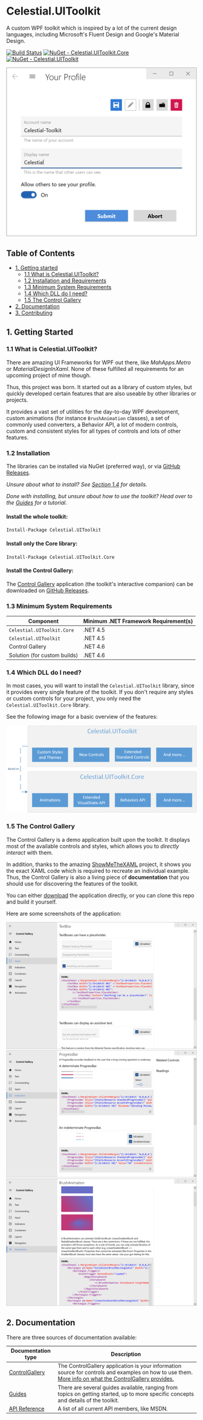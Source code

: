 # Celestial.UIToolkit
A custom WPF toolkit which is inspired by a lot of the current design languages, including 
Microsoft's Fluent Design and Google's Material Design.

[![Build Status](https://dev.azure.com/ManuelRoemer/Celestial%20UIToolkit/_apis/build/status/Celestial.UIToolkit)](https://dev.azure.com/ManuelRoemer/Celestial%20UIToolkit/_build/latest?definitionId=2)
[![NuGet - Celestial.UIToolkit.Core](https://img.shields.io/nuget/v/Celestial.UIToolkit.Core.svg?label=Celestial.UIToolkit.Core)](https://www.nuget.org/packages/Celestial.UIToolkit.Core/)
[![NuGet - Celestial.UIToolkit](https://img.shields.io/nuget/v/Celestial.UIToolkit.svg?label=Celestial.UIToolkit)](https://www.nuget.org/packages/Celestial.UIToolkit/)

![Example Image](./.github/images/MainExample.png)

## Table of Contents
* [1. Getting started](#1-getting-started)
  * [1.1 What is Celestial.UIToolkit?](#11-what-is-celestialuitoolkit)
  * [1.2 Installation and Requirements](#12-installation)
  * [1.3 Minimum System Requirements](#13-minimum-system-requirements)
  * [1.4 Which DLL do I need?](#14-which-dll-do-i-need)
  * [1.5 The Control Gallery](#15-the-control-gallery)
* [2. Documentation](#2-documentation)
* [3. Contributing](#3-contributing)

## 1. Getting Started
### 1.1 What is Celestial.UIToolkit?
There are amazing UI Frameworks for WPF out there, like *MahApps.Metro* or *MaterialDesignInXaml*.
None of these fulfilled all requirements for an upcoming project of mine though.

Thus, this project was born. It started out as a library of custom styles, but quickly
developed certain features that are also useable by other libraries or projects.

It provides a vast set of utilities for the day-to-day WPF development, custom animations (for 
instance `BrushAnimation` classes), a set of commonly used converters, a Behavior API, a lot of
modern controls, custom and consistent styles for all types of controls and lots of other features.

### 1.2 Installation
The libraries can be installed via NuGet (preferred way), or via
[GitHub Releases](https://github.com/manuelroemer/Celestial.UIToolkit/releases/latest).

*Unsure about what to install? See [Section 1.4](#14-which-dll-do-i-need) for details.*

*Done with installing, but unsure about how to use the toolkit? Head over to the 
[Guides](https://manuelroemer.github.io/Celestial.UIToolkit/doc/articles/introduction.html) 
for a tutorial*.

#### Install the whole toolkit:
```
Install-Package Celestial.UIToolkit
```

#### Install only the Core library:
```
Install-Package Celestial.UIToolkit.Core
```

#### Install the Control Gallery:

The [Control Gallery](#15-the-control-gallery)
application (the toolkit's interactive companion) can be downloaded on 
[GitHub Releases](https://github.com/manuelroemer/Celestial.UIToolkit/releases/latest).

### 1.3 Minimum System Requirements

| Component                    | Minimum .NET Framework Requirement(s) |
| ---------------------------- | ------------------------------------- |
| `Celestial.UIToolkit.Core`   | .NET 4.5                              |
| `Celestial.UIToolkit`        | .NET 4.5                              |
| Control Gallery              | .NET 4.6                              |
| Solution (for custom builds) | .NET 4.6                              |

### 1.4 Which DLL do I need?
In most cases, you will want to install the `Celestial.UIToolkit` library, since it provides every single feature of the toolkit. 
If you don't require any styles or custom controls for your project, you only need the `Celestial.UIToolkit.Core` library.

See the following image for a basic overview of the features:

![DLL Overview](./.github/Images/DllArchitecture.png)

### 1.5 The Control Gallery
The Control Gallery is a demo application built upon the toolkit. It displays most of the available
controls and styles, which allows you to *directly interact* with them.

In addition, thanks to the amazing [ShowMeTheXAML](https://github.com/Keboo/ShowMeTheXAML) project,
it shows you the exact XAML code which is required to recreate an individual example.
Thus, the Control Gallery is also a living piece of **documentation** that you should use for
discovering the features of the toolkit.

You can either [download](#install-the-control-gallery) the application directly, or you can
clone this repo and build it yourself.

Here are some screenshots of the application:

![Control Gallery Screenshot 1](./.github/Images/ControlGalleryExample1.png)
![Control Gallery Screenshot 2](./.github/Images/ControlGalleryExample2.png)
![Control Gallery Screenshot 3](./.github/Images/ControlGalleryExample3.png)


## 2. Documentation
There are three sources of documentation available:

| Documentation type | Description |
| --- | --- |
| [ControlGallery](https://github.com/manuelroemer/Celestial.UIToolkit/releases/latest) | The ControlGallery application is your information source for controls and examples on how to use them. [More info on what the ControlGallery provides.](#15-the-control-gallery) |
| [Guides](https://manuelroemer.github.io/Celestial.UIToolkit/doc/articles/introduction.html) | There are several guides available, ranging from topics on getting started, up to more specific concepts and details of the toolkit. |
| [API Reference](https://manuelroemer.github.io/Celestial.UIToolkit/doc/api/Celestial.UIToolkit.html) | A list of all current API members, like MSDN. |